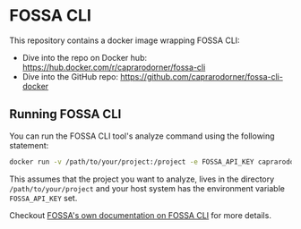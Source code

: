 # FOSSA CLI

This repository contains a docker image wrapping FOSSA CLI:
- Dive into the repo on Docker hub: https://hub.docker.com/r/caprarodorner/fossa-cli
- Dive into the GitHub repo: https://github.com/caprarodorner/fossa-cli-docker

## Running FOSSA CLI

You can run the FOSSA CLI tool's analyze command using the following statement:

```bash
docker run -v /path/to/your/project:/project -e FOSSA_API_KEY caprarodorner/fossa-cli analyze
```

This assumes that the project you want to analyze, lives in the directory `/path/to/your/project` and your host system has the environment variable `FOSSA_API_KEY` set.

Checkout [FOSSA's own documentation on FOSSA CLI](https://github.com/fossas/fossa-cli) for more details.
